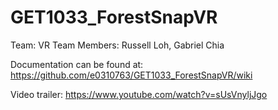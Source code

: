 # GET1033_ForestSnapVR

Team: VR Team
Members: Russell Loh, Gabriel Chia

Documentation can be found at: https://github.com/e0310763/GET1033_ForestSnapVR/wiki

Video trailer: https://www.youtube.com/watch?v=sUsVnyljJgo
